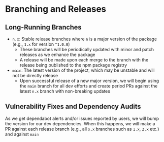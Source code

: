 # Branching and Releases

## Long-Running Branches

- `n.x`: Stable release branches where `n` is a major version of the package (e.g., `1.x` for version `^1.0.0`)
  - These branches will be periodically updated with minor and patch releases as we enhance the package
  - A release will be made upon each merge to the branch with the release being published to the npm package registry
- `main`: The latest version of the project, which may be unstable and will not be directly release
  - Upon successful release of a new major version, we will begin using the `main` branch for all dev efforts and create period PRs against the latest `n.x` branch with non-breaking updates
  

## Vulnerability Fixes and Dependency Audits

As we get dependabot alerts and/or issues reported by users, we will bump the version for our dev dependencies. When this happens, we will make a PR against each release branch (e.g., all `x.x` branches such as `1.x`, `2.x` etc.) and against `main`
